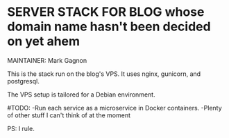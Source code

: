 # SERVER STACK FOR BLOG whose domain name hasn't been decided on yet ahem
MAINTAINER:  Mark Gagnon

This is the stack run on the blog's VPS.  It uses nginx, gunicorn, and postgresql.

The VPS setup is tailored for a Debian environment.

#TODO:
-Run each service as a microservice in Docker containers.
-Plenty of other stuff I can't think of at the moment

PS:  I rule.
